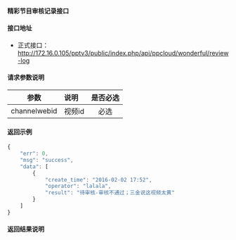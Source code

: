 #### 精彩节目审核记录接口

#### 接口地址
  * 正式接口：http://172.16.0.105/pptv3/public/index.php/api/ppcloud/wonderful/review-log

#### 请求参数说明
|  参数         |说明          |是否必选|
| ------------- |:-------------|:-----:|
| channelwebid      | 视频id |必选    |
#### 返回示例
```javascript
{
    "err": 0,
    "msg": "success",
    "data": [
        {
            "create_time": "2016-02-02 17:52",
            "operator": "lalala",
            "result": "待审核-审核不通过；三金说这视频太黄"
        }
    ]
}
```

#### 返回结果说明
```javascript

```